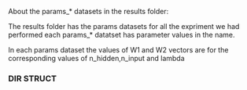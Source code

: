 About the params_* datasets in the results folder:

The results folder has the params datasets for all the expriment we had performed
each params_* datatset has parameter values in the name. 

In each params dataset the values of W1 and W2 vectors are for the corresponding 
values of n_hidden,n_input and lambda


### DIR STRUCT
